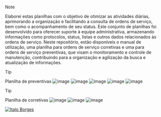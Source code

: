> [!NOTE]
> Elaborei estas planilhas com o objetivo de otimizar as atividades diárias, aprimorando a organização e facilitando a consulta de ordens de serviço, bem como o acompanhamento de seu status. Este conjunto de planilhas foi desenvolvido para oferecer suporte à equipe administrativa, armazenando informações como protocolos, status, listas e outros dados relacionados às ordens de serviço. Neste repositório, estão disponíveis o manual de utilização, uma planilha para ordens de serviço corretivas e uma para ordens de serviço preventivas, que visam o monitoramento e controle de manutenção, contribuindo para a organização e agilização da busca e atualização de informações. 

> [!TIP]
> Planilha de preventivas
![image](https://github.com/user-attachments/assets/1daf826c-368c-42d7-8e9e-25be06d7e1f9)
![image](https://github.com/user-attachments/assets/d77f95c8-d3f3-4822-a83b-af87b17b71eb)
![image](https://github.com/user-attachments/assets/bac21ce0-352c-42c4-bd72-a0f5eb381c95)
![image](https://github.com/user-attachments/assets/ea5b5c7e-6252-4fe9-8b91-7897556fe4d7)
![image](https://github.com/user-attachments/assets/f2097939-b652-4962-a586-e528c6cf5d6e)

> [!TIP]
> Planilha de corretivas
![image](https://github.com/user-attachments/assets/c8b8918e-be56-4683-818b-0add296e08a4)
![image](https://github.com/user-attachments/assets/695b268c-37ee-4676-a924-bd1203f9ac23)
![image](https://github.com/user-attachments/assets/e18b415f-28e0-48fb-bb25-95b0f9ca1d9a)


[![Italo Borges](https://img.shields.io/static/v1?label=DevBy&message=Italo%20Borges&color=%231D4ED8&style=for-the-badge)](https://www.linkedin.com/in/italoolvborges)
